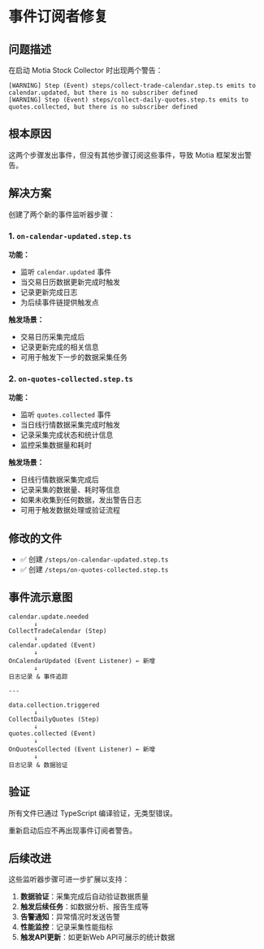 # 事件订阅者修复

## 问题描述

在启动 Motia Stock Collector 时出现两个警告：

```
[WARNING] Step (Event) steps/collect-trade-calendar.step.ts emits to calendar.updated, but there is no subscriber defined
[WARNING] Step (Event) steps/collect-daily-quotes.step.ts emits to quotes.collected, but there is no subscriber defined
```

## 根本原因

这两个步骤发出事件，但没有其他步骤订阅这些事件，导致 Motia 框架发出警告。

## 解决方案

创建了两个新的事件监听器步骤：

### 1. `on-calendar-updated.step.ts`

**功能：**

- 监听 `calendar.updated` 事件
- 当交易日历数据更新完成时触发
- 记录更新完成日志
- 为后续事件链提供触发点

**触发场景：**

- 交易日历采集完成后
- 记录更新完成的相关信息
- 可用于触发下一步的数据采集任务

### 2. `on-quotes-collected.step.ts`

**功能：**

- 监听 `quotes.collected` 事件
- 当日线行情数据采集完成时触发
- 记录采集完成状态和统计信息
- 监控采集数据量和耗时

**触发场景：**

- 日线行情数据采集完成后
- 记录采集的数据量、耗时等信息
- 如果未收集到任何数据，发出警告日志
- 可用于触发数据处理或验证流程

## 修改的文件

- ✅ 创建 `/steps/on-calendar-updated.step.ts`
- ✅ 创建 `/steps/on-quotes-collected.step.ts`

## 事件流示意图

```
calendar.update.needed
       ↓
CollectTradeCalendar (Step)
       ↓
calendar.updated (Event)
       ↓
OnCalendarUpdated (Event Listener) ← 新增
       ↓
日志记录 & 事件追踪

---

data.collection.triggered
       ↓
CollectDailyQuotes (Step)
       ↓
quotes.collected (Event)
       ↓
OnQuotesCollected (Event Listener) ← 新增
       ↓
日志记录 & 数据验证
```

## 验证

所有文件已通过 TypeScript 编译验证，无类型错误。

重新启动后应不再出现事件订阅者警告。

## 后续改进

这些监听器步骤可进一步扩展以支持：

1. **数据验证**：采集完成后自动验证数据质量
2. **触发后续任务**：如数据分析、报告生成等
3. **告警通知**：异常情况时发送告警
4. **性能监控**：记录采集性能指标
5. **触发API更新**：如更新Web API可展示的统计数据
